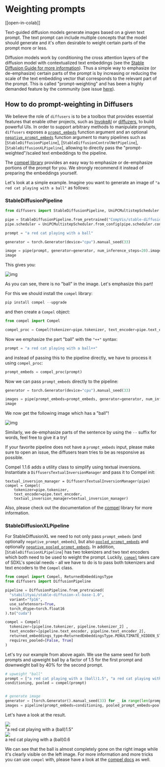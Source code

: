 <!--Copyright 2023 The HuggingFace Team. All rights reserved.

Licensed under the Apache License, Version 2.0 (the "License"); you may not use this file except in compliance with
the License. You may obtain a copy of the License at

http://www.apache.org/licenses/LICENSE-2.0

Unless required by applicable law or agreed to in writing, software distributed under the License is distributed on
an "AS IS" BASIS, WITHOUT WARRANTIES OR CONDITIONS OF ANY KIND, either express or implied. See the License for the
specific language governing permissions and limitations under the License.
-->

# Weighting prompts

[[open-in-colab]]

Text-guided diffusion models generate images based on a given text prompt. The text prompt
can include multiple concepts that the model should generate and it's often desirable to weight
certain parts of the prompt more or less. 

Diffusion models work by conditioning the cross attention layers of the diffusion model with contextualized text embeddings (see the [Stable Diffusion Guide for more information](../stable-diffusion)).
Thus a simple way to emphasize (or de-emphasize) certain parts of the prompt is by increasing or reducing the scale of the text embedding vector that corresponds to the relevant part of the prompt.
This is called "prompt-weighting" and has been a highly demanded feature by the community (see issue [here](https://github.com/huggingface/diffusers/issues/2431)).

## How to do prompt-weighting in Diffusers

We believe the role of `diffusers` is to be a toolbox that provides essential features that enable other projects, such as [InvokeAI](https://github.com/invoke-ai/InvokeAI) or [diffuzers](https://github.com/abhishekkrthakur/diffuzers), to build powerful UIs. In order to support arbitrary methods to manipulate prompts, `diffusers` exposes a [`prompt_embeds`](https://huggingface.co/docs/diffusers/en/api/pipelines/stable_diffusion/text2img#diffusers.StableDiffusionPipeline.__call__.prompt_embeds) function argument and an optional [`negative_prompt_embeds`](https://huggingface.co/docs/diffusers/en/api/pipelines/stable_diffusion/text2img#diffusers.StableDiffusionPipeline.__call__.negative_prompt_embeds) function argument to many pipelines such as [`StableDiffusionPipeline`], [`StableDiffusionControlNetPipeline`], [`StableDiffusionXLPipeline`], allowing to directly pass the "prompt-weighted"/scaled text embeddings to the pipeline.

The [compel library](https://github.com/damian0815/compel) provides an easy way to emphasize or de-emphasize portions of the prompt for you. We strongly recommend it instead of preparing the embeddings yourself.

Let's look at a simple example. Imagine you want to generate an image of `"a red cat playing with a ball"` as 
follows:


### StableDiffusionPipeline

```py
from diffusers import StableDiffusionPipeline, UniPCMultistepScheduler

pipe = StableDiffusionPipeline.from_pretrained("CompVis/stable-diffusion-v1-4")
pipe.scheduler = UniPCMultistepScheduler.from_config(pipe.scheduler.config)

prompt = "a red cat playing with a ball"

generator = torch.Generator(device="cpu").manual_seed(33)

image = pipe(prompt, generator=generator, num_inference_steps=20).images[0]
image
```

This gives you:

![img](https://huggingface.co/datasets/hf-internal-testing/diffusers-images/resolve/main/compel/forest_0.png)

As you can see, there is no "ball" in the image. Let's emphasize this part!

For this we should install the `compel` library:

```py
pip install compel --upgrade
```

and then create a `Compel` object:

```py
from compel import Compel

compel_proc = Compel(tokenizer=pipe.tokenizer, text_encoder=pipe.text_encoder)
```

Now we emphasize the part "ball" with the `"++"` syntax:

```py
prompt = "a red cat playing with a ball++"
```

and instead of passing this to the pipeline directly, we have to process it using `compel_proc`:

```py
prompt_embeds = compel_proc(prompt)
```

Now we can pass `prompt_embeds` directly to the pipeline:

```py
generator = torch.Generator(device="cpu").manual_seed(33)

images = pipe(prompt_embeds=prompt_embeds, generator=generator, num_inference_steps=20).images[0]
image
```

We now get the following image which has a "ball"!

![img](https://huggingface.co/datasets/hf-internal-testing/diffusers-images/resolve/main/compel/forest_1.png)

Similarly, we de-emphasize parts of the sentence by using the `--` suffix for words, feel free to give it 
a try!

If your favorite pipeline does not have a `prompt_embeds` input, please make sure to open an issue, the 
diffusers team tries to be as responsive as possible.

Compel 1.1.6 adds a utility class to simplify using textual inversions.  Instantiate a `DiffusersTextualInversionManager` and pass it to Compel init:

```
textual_inversion_manager = DiffusersTextualInversionManager(pipe)
compel = Compel(
    tokenizer=pipe.tokenizer,
    text_encoder=pipe.text_encoder,
    textual_inversion_manager=textual_inversion_manager)
```

Also, please check out the documentation of the [compel](https://github.com/damian0815/compel) library for 
more information.

### StableDiffusionXLPipeline

For StableDiffusionXL we need to not only pass `prompt_embeds` (and optionally `negative_prompt_embeds`), but also [`pooled_prompt_embeds`](https://huggingface.co/docs/diffusers/en/api/pipelines/stable_diffusion/stable_diffusion_xl#diffusers.StableDiffusionXLInpaintPipeline.__call__.pooled_prompt_embeds) and optionally [`negative_pooled_prompt_embeds`](https://huggingface.co/docs/diffusers/en/api/pipelines/stable_diffusion/stable_diffusion_xl#diffusers.StableDiffusionXLInpaintPipeline.__call__.negative_pooled_prompt_embeds). 
In addition, [`StableDiffusionXLPipeline`] has two tokenizers and two text encoders which both need to be used to weight the prompt.
Luckily, [`compel`](https://github.com/damian0815/compel) takes care of SDXL's special needs - all we have to do is to pass both tokenizers and text encoders to the `Compel` class.


```py
from compel import Compel, ReturnedEmbeddingsType
from diffusers import DiffusionPipeline

pipeline = DiffusionPipeline.from_pretrained(
  "stabilityai/stable-diffusion-xl-base-1.0",
  variant="fp16",
  use_safetensors=True,
  torch_dtype=torch.float16
).to("cuda")

compel = Compel(
  tokenizer=[pipeline.tokenizer, pipeline.tokenizer_2] ,
  text_encoder=[pipeline.text_encoder, pipeline.text_encoder_2],
  returned_embeddings_type=ReturnedEmbeddingsType.PENULTIMATE_HIDDEN_STATES_NON_NORMALIZED,
  requires_pooled=[False, True]
)
```

Let's try our example from above again. We use the same seed for both prompts and upweight ball by a factor of 1.5 for the first 
prompt and downweight ball by 40% for the second prompt.

```py
# upweight "ball"
prompt = ["a red cat playing with a (ball)1.5", "a red cat playing with a (ball)0.6"]
conditioning, pooled = compel(prompt)


# generate image
generator = [torch.Generator().manual_seed(33) for _ in range(len(prompt))]
images = pipeline(prompt_embeds=conditioning, pooled_prompt_embeds=pooled, generator=generator, num_inference_steps=30).images
```

Let's have a look at the result.

<div class="flex gap-4">
  <div>
    <img class="rounded-xl" src="https://huggingface.co/datasets/hf-internal-testing/diffusers-images/resolve/main/compel/sdxl_ball1.png"/>
    <figcaption class="mt-2 text-center text-sm text-gray-500">"a red cat playing with a (ball)1.5"</figcaption>
  </div>
  <div>
    <img class="rounded-xl" src="https://huggingface.co/datasets/hf-internal-testing/diffusers-images/resolve/main/compel/sdxl_ball2.png"/>
    <figcaption class="mt-2 text-center text-sm text-gray-500">a red cat playing with a (ball)0.6</figcaption>
  </div>
</div>

We can see that the ball is almost completely gone on the right image while it's clearly visible on the left image.
For more information and more tricks you can use `compel` with, please have a look at the [compel docs](https://github.com/damian0815/compel/blob/main/doc/syntax.md) as well.
